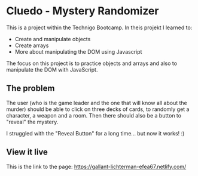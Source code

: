 # Cluedo - Mystery Randomizer

This is a project within the Technigo Bootcamp. 
In theis projekt I learned to: 
- Create and manipulate objects
- Create arrays
- More about manipulating the DOM using Javascript

The focus on this project is to practice objects and arrays and also to manipulate the DOM with JavaScript.

## The problem

The user (who is the game leader and the one that will know all about the murder) should be able to click on three decks of cards, to randomly get a character, a weapon and a room. Then there should also be a button to "reveal" the mystery.

I struggled with the "Reveal Button" for a long time... but now it works! :)


## View it live
This is the link to the page:
https://gallant-lichterman-efea67.netlify.com/
